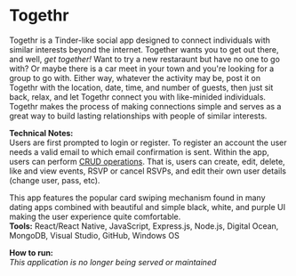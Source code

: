 # Togethr 
Togethr is a Tinder-like social app designed to connect individuals with similar interests beyond the internet. Together wants you to get out there, and well, _get together!_ Want to try a new restaraunt but have no one to go with? Or maybe there is a car meet in your town and you're looking for a group to go with. Either way, whatever the activity may be, post it on Togethr with the location, date, time, and number of guests, then just sit back, relax, and let Togethr connect you with like-minided individuals. Togethr makes the process of making connections simple and serves as a great way to build lasting relationships with people of similar interests.

**Technical Notes: </br>**
 Users are first prompted to login or register. To register an account the user needs a valid email to which email confirmation is sent. Within the app, users can perform [CRUD operations](https://en.wikipedia.org/wiki/Create,_read,_update_and_delete). That is, users can create, edit, delete, like and view events, RSVP or cancel RSVPs, and edit their own user details (change user, pass, etc). 

This app features the popular card swiping mechanism found in many dating apps combined with beautiful and simple black, white, and purple UI making the user experience quite comfortable. 
</br>**Tools:** React/React Native, JavaScript, Express.js, Node.js, Digital Ocean, MongoDB, Visual Studio, 
GitHub, Windows OS

**How to run:** </br>
_This application is no longer being served or maintained_

